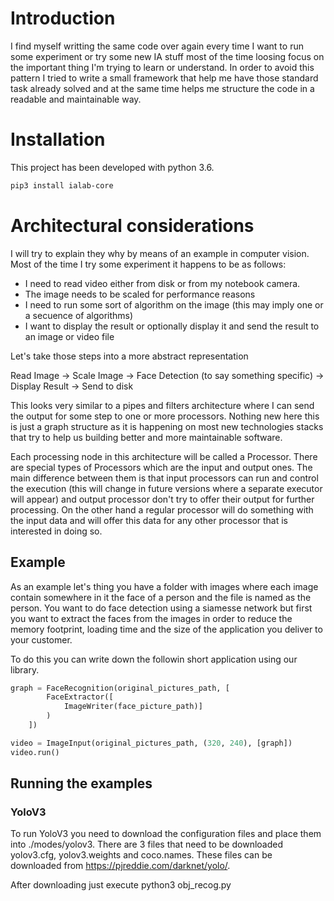 # Introduction

I find myself writting the same code over again every time I want to run some experiment or try
some new IA stuff most of the time loosing focus on the important thing I'm trying to learn
or understand. In order to avoid this pattern I tried to write a small framework that help me
have those standard task already solved and at the same time helps me structure the code
in a readable and maintainable way.

# Installation

This project has been developed with python 3.6. 

```bash
pip3 install ialab-core
```

# Architectural considerations

I will try to explain they why by means of an example in computer vision. 
Most of the time I try some experiment it happens to be as follows:

* I need to read video either from disk or from my notebook camera.
* The image needs to be scaled for performance reasons
* I need to run some sort of algorithm on the image (this may imply one or a secuence of algorithms)
* I want to display the result or optionally display it and send the result to an image or video file

Let's take those steps into a more abstract representation


Read Image -> Scale Image -> Face Detection (to say something specific) -> Display Result
-> Send to disk

This looks very similar to a pipes and filters architecture where I can send the output 
for some step to one or more processors. Nothing new here this is just a graph structure
as it is happening on most new technologies stacks that try to help us building
better and more maintainable software.

Each processing node in this architecture will be called a Processor. 
There are special types of Processors which are the input and output ones. The main
difference between them is that input processors can run and control the execution (this will
change in future versions where a separate executor will appear) and output processor don't try
to offer their output for further processing. On the other hand a regular processor will do
something with the input data and will offer this data for any other processor that
is interested in doing so.

## Example

As an example let's thing you have a folder with images where each image contain somewhere
in it the face of a person and the file is named as the person. You want to do face detection
using a siamesse network but first you want to extract the faces from the images in order to
reduce the memory footprint, loading time and the size of the application you deliver
to your customer.

To do this you can write down the followin short application using our library.

```python
graph = FaceRecognition(original_pictures_path, [
        FaceExtractor([
            ImageWriter(face_picture_path)]
        )
    ])

video = ImageInput(original_pictures_path, (320, 240), [graph])
video.run()
```

## Running the examples

### YoloV3

To run YoloV3 you need to download the configuration files and place them into 
./modes/yolov3. There are 3 files that need to be downloaded yolov3.cfg, yolov3.weights
and coco.names. These files can be downloaded from https://pjreddie.com/darknet/yolo/.

After downloading just execute python3 obj_recog.py